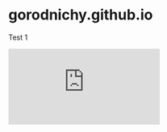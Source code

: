 # gorodnichy.github.io

Test 1


<iframe src="http://www.gorodnichy.ca" frameborder="0" allowFullScreen="true"></iframe>
